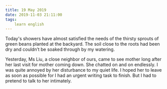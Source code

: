 ```yaml
---
title: 19 May 2019
date: 2019-11-03 21:11:00
tags:
    learn english
---
```

Today's showers have almost satisfied
the needs of the thirsty sprouts of green beans planted at the backyard. The soil
close to the roots had been dry and couldn’t be soaked through by my watering. 

Yesterday, Ms Liu, a close neighbor of
ours, came to see mother long after her last visit for mother coming down. She chatted
on and on endlessly. I was quite annoyed by her disturbance to my quiet life. I
hoped her to leave as soon as possible for I had an urgent writing task to
finish. But I had to pretend to talk to her intimately. 